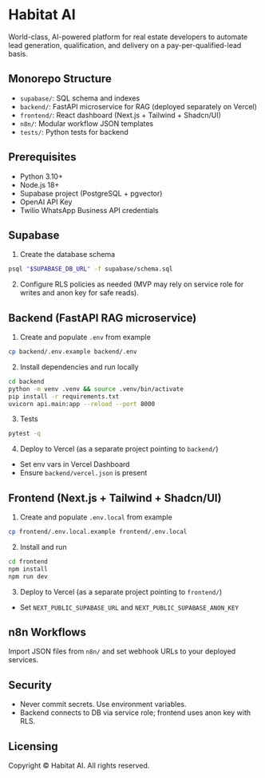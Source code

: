 # Habitat AI

World-class, AI-powered platform for real estate developers to automate lead generation, qualification, and delivery on a pay-per-qualified-lead basis.

## Monorepo Structure

- `supabase/`: SQL schema and indexes
- `backend/`: FastAPI microservice for RAG (deployed separately on Vercel)
- `frontend/`: React dashboard (Next.js + Tailwind + Shadcn/UI)
- `n8n/`: Modular workflow JSON templates
- `tests/`: Python tests for backend

## Prerequisites

- Python 3.10+
- Node.js 18+
- Supabase project (PostgreSQL + pgvector)
- OpenAI API Key
- Twilio WhatsApp Business API credentials

## Supabase

1) Create the database schema

```bash
psql "$SUPABASE_DB_URL" -f supabase/schema.sql
```

2) Configure RLS policies as needed (MVP may rely on service role for writes and anon key for safe reads).

## Backend (FastAPI RAG microservice)

1) Create and populate `.env` from example

```bash
cp backend/.env.example backend/.env
```

2) Install dependencies and run locally

```bash
cd backend
python -m venv .venv && source .venv/bin/activate
pip install -r requirements.txt
uvicorn api.main:app --reload --port 8000
```

3) Tests

```bash
pytest -q
```

4) Deploy to Vercel (as a separate project pointing to `backend/`)

- Set env vars in Vercel Dashboard
- Ensure `backend/vercel.json` is present

## Frontend (Next.js + Tailwind + Shadcn/UI)

1) Create and populate `.env.local` from example

```bash
cp frontend/.env.local.example frontend/.env.local
```

2) Install and run

```bash
cd frontend
npm install
npm run dev
```

3) Deploy to Vercel (as a separate project pointing to `frontend/`)

- Set `NEXT_PUBLIC_SUPABASE_URL` and `NEXT_PUBLIC_SUPABASE_ANON_KEY`

## n8n Workflows

Import JSON files from `n8n/` and set webhook URLs to your deployed services.

## Security

- Never commit secrets. Use environment variables.
- Backend connects to DB via service role; frontend uses anon key with RLS.

## Licensing

Copyright © Habitat AI. All rights reserved. 